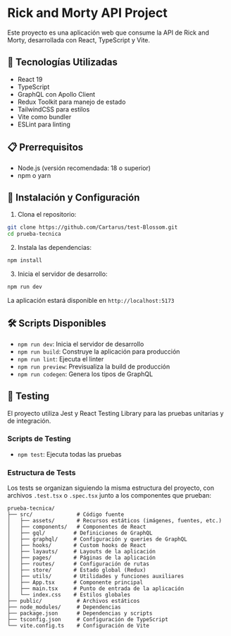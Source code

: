 # Rick and Morty API Project

Este proyecto es una aplicación web que consume la API de Rick and Morty, desarrollada con React, TypeScript y Vite.

## 🚀 Tecnologías Utilizadas

- React 19
- TypeScript
- GraphQL con Apollo Client
- Redux Toolkit para manejo de estado
- TailwindCSS para estilos
- Vite como bundler
- ESLint para linting

## 📋 Prerrequisitos

- Node.js (versión recomendada: 18 o superior)
- npm o yarn

## 🔧 Instalación y Configuración

1. Clona el repositorio:
```bash
git clone https://github.com/Cartarus/test-Blossom.git
cd prueba-tecnica
```

2. Instala las dependencias:
```bash
npm install
```

3. Inicia el servidor de desarrollo:
```bash
npm run dev
```

La aplicación estará disponible en `http://localhost:5173`

## 🛠️ Scripts Disponibles

- `npm run dev`: Inicia el servidor de desarrollo
- `npm run build`: Construye la aplicación para producción
- `npm run lint`: Ejecuta el linter
- `npm run preview`: Previsualiza la build de producción
- `npm run codegen`: Genera los tipos de GraphQL

## 🧪 Testing

El proyecto utiliza Jest y React Testing Library para las pruebas unitarias y de integración.

### Scripts de Testing

- `npm test`: Ejecuta todas las pruebas

### Estructura de Tests

Los tests se organizan siguiendo la misma estructura del proyecto, con archivos `.test.tsx` o `.spec.tsx` junto a los componentes que prueban:

```
prueba-tecnica/
├── src/              # Código fuente
│   ├── assets/       # Recursos estáticos (imágenes, fuentes, etc.)
│   ├── components/   # Componentes de React
│   ├── gql/         # Definiciones de GraphQL
│   ├── graphql/     # Configuración y queries de GraphQL
│   ├── hooks/       # Custom hooks de React
│   ├── layauts/     # Layouts de la aplicación
│   ├── pages/       # Páginas de la aplicación
│   ├── routes/      # Configuración de rutas
│   ├── store/       # Estado global (Redux)
│   ├── utils/       # Utilidades y funciones auxiliares
│   ├── App.tsx      # Componente principal
│   ├── main.tsx     # Punto de entrada de la aplicación
│   └── index.css    # Estilos globales
├── public/           # Archivos estáticos
├── node_modules/     # Dependencias
├── package.json      # Dependencias y scripts
├── tsconfig.json     # Configuración de TypeScript
└── vite.config.ts    # Configuración de Vite
```


